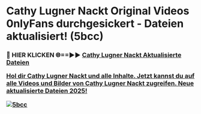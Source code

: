 # Cathy Lugner Nackt Original Videos 0nlyFans durchgesickert - Dateien aktualisiert! (5bcc)

<h3>🔴 HIER KLICKEN 🌐==►► <a href="https://tinyurl.com/h6vf6nb8" rel="nofollow">Cathy Lugner Nackt Aktualisierte Dateien

Hol dir Cathy Lugner Nackt und alle Inhalte. Jetzt kannst du auf alle Videos und Bilder von Cathy Lugner Nackt zugreifen. Neue aktualisierte Dateien 2025!

[![5bcc](https://i.imgur.com/sD4kR3V.gif)](https://tinyurl.com/h6vf6nb8)
